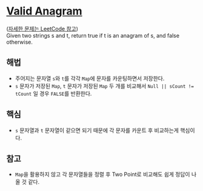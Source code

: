 # [Valid Anagram](https://github.com/malvr00/Java-algorithm/blob/master/leetcode/step16/src/Main.java)

([자세한 문제는 LeetCode 참고](https://leetcode.com/problems/valid-anagram/description/)) <br/>
Given two strings s and t, return true if t is an anagram of s, and false otherwise.

## 해법
* 주어지는 문자열 `s`와 `t`를 각각 `Map`에 문자를 카운팅하면서 저장한다.
* `s` 문자가 저장된 `Map`, `t` 문자가 저장된 `Map` 두 개를 비교해서 `Null || sCount != tCount` 일 경우 `FALSE`를 반환한다. 

## 핵심
* `s` 문자열과 `t` 문자열이 같으면 되기 때문에 각 문자를 카운트 후 비교하는게 핵심이다.

## 참고
* `Map`을 활용하지 않고 각 문자열들을 정렬 후 Two Point로 비교해도 쉽게 정답이 나올 것 같다.
